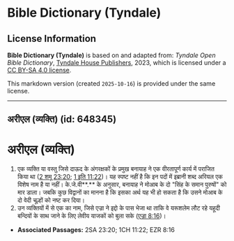# Bible Dictionary (Tyndale)

## License Information

**Bible Dictionary (Tyndale)** is based on and adapted from: _Tyndale Open Bible Dictionary_, [Tyndale House Publishers](https://tyndaleopenresources.com/), 2023, which is licensed under a [CC BY-SA 4.0 license](https://creativecommons.org/licenses/by-sa/4.0/legalcode.en).

This markdown version (created `2025-10-16`) is provided under the same license.



--------------------------------

## अरीएल (व्यक्ति) (id: 648345)

अरीएल (व्यक्ति)
===============

1. एक व्यक्ति या वस्तु जिसे दाऊद के अंगरक्षकों के प्रमुख बनायाह ने एक वीरतापूर्ण कार्य में पराजित किया था ([2 शमू 23:20](https://ref.ly/2Sam23:20); [1 इति 11:22](https://ref.ly/1Chr11:22))। यह स्पष्ट नहीं है कि इन पदों में इब्रानी शब्द अरियल एक विशेष नाम है या नहीं। के.जे.वी**.** के अनुसार, बनायाह ने मोआब के दो "सिंह के समान पुरुषों" को मार डाला। जबकि कुछ विद्वानों का मानना है कि इसका अर्थ यह भी हो सकता है कि उसने मोआब के दो वेदी चूल्हों को नष्ट कर दिया।
2. उन व्यक्तियों में से एक का नाम, जिसे एज्रा ने इद्दो के पास भेजा था ताकि वे यरूशलेम लौट रहे यहूदी बन्दियों के साथ जाने के लिए लेवीय याजकों को बुला सके ([एज्रा 8:16](https://ref.ly/Ezra8:16))।

* **Associated Passages:** 2SA 23:20; 1CH 11:22; EZR 8:16

